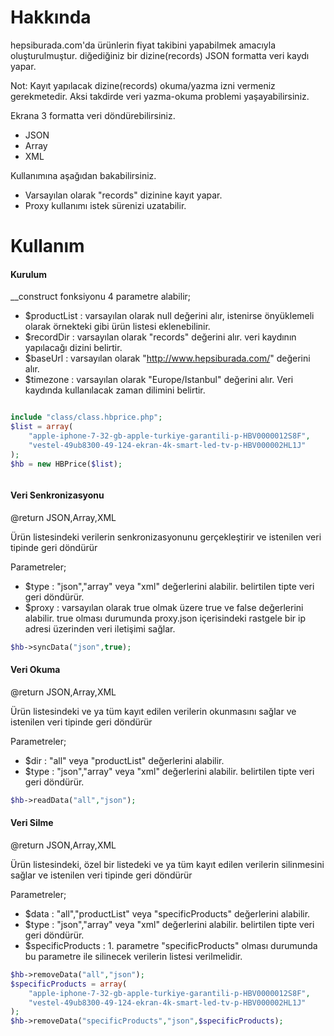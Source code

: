 Hakkında
====================


hepsiburada.com'da ürünlerin fiyat takibini yapabilmek amacıyla oluşturulmuştur. diğediğiniz bir dizine(records) JSON formatta veri kaydı yapar.

Not: Kayıt yapılacak dizine(records) okuma/yazma izni vermeniz gerekmetedir. Aksi takdirde veri yazma-okuma problemi yaşayabilirsiniz.

Ekrana 3 formatta veri döndürebilirsiniz.
* JSON
* Array
* XML

Kullanımına aşağıdan bakabilirsiniz.

* Varsayılan olarak "records" dizinine kayıt yapar.
* Proxy kullanımı istek sürenizi uzatabilir.


Kullanım
=

<h4>Kurulum</h4>

 __construct fonksiyonu 4 parametre alabilir;
*   $productList : varsayılan olarak null değerini alır, istenirse önyüklemeli olarak örnekteki gibi ürün listesi eklenebilinir.
*   $recordDir : varsayılan olarak "records" değerini alır. veri kaydının yapılacağı dizini belirtir.
*   $baseUrl : varsayılan olarak "http://www.hepsiburada.com/" değerini alır. 
*   $timezone : varsayılan olarak "Europe/Istanbul" değerini alır. Veri kaydında kullanılacak zaman dilimini belirtir.

```php

include "class/class.hbprice.php";
$list = array(
    "apple-iphone-7-32-gb-apple-turkiye-garantili-p-HBV0000012S8F",
    "vestel-49ub8300-49-124-ekran-4k-smart-led-tv-p-HBV000002HL1J"
);
$hb = new HBPrice($list);



```


<h4>Veri Senkronizasyonu</h4>
@return JSON,Array,XML

Ürün listesindeki verilerin senkronizasyonunu gerçekleştirir ve istenilen veri tipinde geri döndürür

Parametreler;
* $type : "json","array" veya "xml" değerlerini alabilir. belirtilen tipte veri geri döndürür.
* $proxy : varsayılan olarak true olmak üzere true ve false değerlerini alabilir. true olması durumunda proxy.json içerisindeki rastgele bir ip adresi üzerinden veri iletişimi sağlar.
 
```php
$hb->syncData("json",true);
```


<h4>Veri Okuma</h4>
@return JSON,Array,XML

Ürün listesindeki ve ya tüm kayıt edilen verilerin okunmasını sağlar ve istenilen veri tipinde geri döndürür

Parametreler;

* $dir : "all" veya "productList" değerlerini alabilir.
* $type : "json","array" veya "xml" değerlerini alabilir. belirtilen tipte veri geri döndürür.

```php
$hb->readData("all","json");
```

<h4>Veri Silme</h4>
@return JSON,Array,XML

Ürün listesindeki, özel bir listedeki ve ya tüm kayıt edilen verilerin silinmesini sağlar ve istenilen veri tipinde geri döndürür

Parametreler;

* $data : "all","productList" veya "specificProducts" değerlerini alabilir.
* $type : "json","array" veya "xml" değerlerini alabilir. belirtilen tipte veri geri döndürür.
* $specificProducts : 1. parametre "specificProducts" olması durumunda bu parametre ile silinecek verilerin listesi verilmelidir.

```php
$hb->removeData("all","json");
$specificProducts = array(
    "apple-iphone-7-32-gb-apple-turkiye-garantili-p-HBV0000012S8F",
    "vestel-49ub8300-49-124-ekran-4k-smart-led-tv-p-HBV000002HL1J"
);
$hb->removeData("specificProducts","json",$specificProducts);
```


